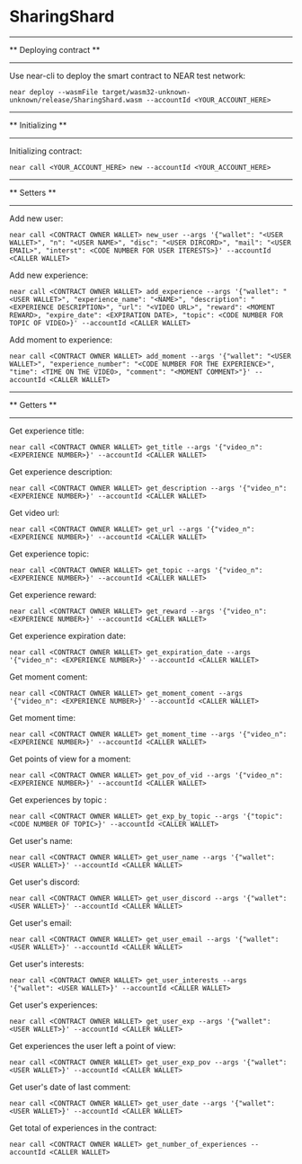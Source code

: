 # SharingShard

***
** Deploying contract **
***
Use near-cli to deploy the smart contract to NEAR test network:

`near deploy --wasmFile target/wasm32-unknown-unknown/release/SharingShard.wasm --accountId <YOUR_ACCOUNT_HERE>`


***
** Initializing **
***

Initializing contract:

`near call <YOUR_ACCOUNT_HERE> new --accountId <YOUR_ACCOUNT_HERE>`

***
** Setters **
***

Add new user:

`near call <CONTRACT OWNER WALLET> new_user --args '{"wallet": "<USER WALLET>", "n": "<USER NAME>", "disc": "<USER DIRCORD>", "mail": "<USER EMAIL>", "interst": <CODE NUMBER FOR USER ITERESTS>}' --accountId <CALLER WALLET>`


Add new experience:

`near call <CONTRACT OWNER WALLET> add_experience --args '{"wallet": "<USER WALLET>", "experience_name": "<NAME>", "description": "<EXPERIENCE DESCRIPTION>", "url": "<VIDEO URL>", "reward": <MOMENT REWARD>, "expire_date": <EXPIRATION DATE>, "topic": <CODE NUMBER FOR TOPIC OF VIDEO>}' --accountId <CALLER WALLET>`


Add moment to experience:

`near call <CONTRACT OWNER WALLET> add_moment --args '{"wallet": "<USER WALLET>", "experience_number": "<CODE NUMBER FOR THE EXPERIENCE>", "time": <TIME ON THE VIDEO>, "comment": "<MOMENT COMMENT>"}' --accountId <CALLER WALLET>`

*************
** Getters **
*************

Get experience title:

`near call <CONTRACT OWNER WALLET> get_title --args '{"video_n": <EXPERIENCE NUMBER>}' --accountId <CALLER WALLET>`


Get experience description:

`near call <CONTRACT OWNER WALLET> get_description --args '{"video_n": <EXPERIENCE NUMBER>}' --accountId <CALLER WALLET>`


Get video url:

`near call <CONTRACT OWNER WALLET> get_url --args '{"video_n": <EXPERIENCE NUMBER>}' --accountId <CALLER WALLET>`


Get experience topic:

`near call <CONTRACT OWNER WALLET> get_topic --args '{"video_n": <EXPERIENCE NUMBER>}' --accountId <CALLER WALLET>`


Get experience reward:

`near call <CONTRACT OWNER WALLET> get_reward --args '{"video_n": <EXPERIENCE NUMBER>}' --accountId <CALLER WALLET>`


Get experience expiration date:

`near call <CONTRACT OWNER WALLET> get_expiration_date --args '{"video_n": <EXPERIENCE NUMBER>}' --accountId <CALLER WALLET>`


Get moment coment:

`near call <CONTRACT OWNER WALLET> get_moment_coment --args '{"video_n": <EXPERIENCE NUMBER>}' --accountId <CALLER WALLET>`


Get moment time:

`near call <CONTRACT OWNER WALLET> get_moment_time --args '{"video_n": <EXPERIENCE NUMBER>}' --accountId <CALLER WALLET>`


Get points of view for a moment:

`near call <CONTRACT OWNER WALLET> get_pov_of_vid --args '{"video_n": <EXPERIENCE NUMBER>}' --accountId <CALLER WALLET>`


Get experiences by topic :

`near call <CONTRACT OWNER WALLET> get_exp_by_topic --args '{"topic": <CODE NUMBER OF TOPIC>}' --accountId <CALLER WALLET>`


Get user's name:

`near call <CONTRACT OWNER WALLET> get_user_name --args '{"wallet": <USER WALLET>}' --accountId <CALLER WALLET>`


Get user's discord:

`near call <CONTRACT OWNER WALLET> get_user_discord --args '{"wallet": <USER WALLET>}' --accountId <CALLER WALLET>`


Get user's email:

`near call <CONTRACT OWNER WALLET> get_user_email --args '{"wallet": <USER WALLET>}' --accountId <CALLER WALLET>`


Get user's interests:

`near call <CONTRACT OWNER WALLET> get_user_interests --args '{"wallet": <USER WALLET>}' --accountId <CALLER WALLET>`


Get user's experiences:

`near call <CONTRACT OWNER WALLET> get_user_exp --args '{"wallet": <USER WALLET>}' --accountId <CALLER WALLET>`


Get experiences the user left a point of view:

`near call <CONTRACT OWNER WALLET> get_user_exp_pov --args '{"wallet": <USER WALLET>}' --accountId <CALLER WALLET>`


Get user's date of last comment:

`near call <CONTRACT OWNER WALLET> get_user_date --args '{"wallet": <USER WALLET>}' --accountId <CALLER WALLET>`


Get total of experiences in the contract:

`near call <CONTRACT OWNER WALLET> get_number_of_experiences --accountId <CALLER WALLET>`
